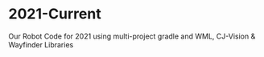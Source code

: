 # 2021-Current
Our Robot Code for 2021 using multi-project gradle and WML, CJ-Vision &amp; Wayfinder Libraries
